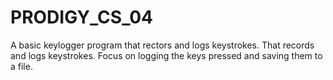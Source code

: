 # PRODIGY_CS_04
A basic keylogger program that rectors and logs keystrokes. That records and logs keystrokes. Focus on logging the keys pressed and saving them to a file.
